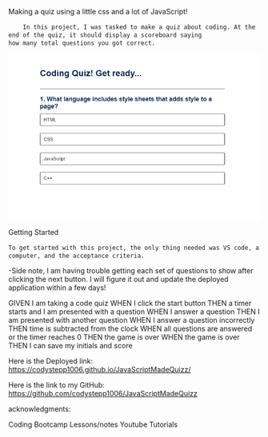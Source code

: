 Making a quiz using a little css and a lot of JavaScript!
   
        In this project, I was tasked to make a quiz about coding. At the end of the quiz, it should display a scoreboard saying
    how many total questions you got correct. 

![Alt text](<Screenshot 2023-10-16 234530.png>)

Getting Started

    To get started with this project, the only thing needed was VS code, a computer, and the acceptance criteria. 

-Side note, I am having trouble getting each set of questions to show after clicking the next button. I will figure it out
and update the deployed application within a few days!

GIVEN I am taking a code quiz
WHEN I click the start button
THEN a timer starts and I am presented with a question
WHEN I answer a question
THEN I am presented with another question
WHEN I answer a question incorrectly
THEN time is subtracted from the clock
WHEN all questions are answered or the timer reaches 0
THEN the game is over
WHEN the game is over
THEN I can save my initials and score

Here is the Deployed link:
https://codystepp1006.github.io/JavaScriptMadeQuizz/

Here is the link to my GitHub:
https://github.com/codystepp1006/JavaScriptMadeQuizz

acknowledgments:

Coding Bootcamp Lessons/notes
Youtube Tutorials 
